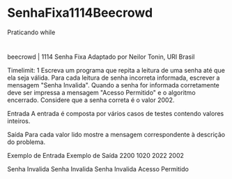 # SenhaFixa1114Beecrowd
 Praticando while
#
#
beecrowd | 1114
Senha Fixa
Adaptado por Neilor Tonin, URI  Brasil

Timelimit: 1
Escreva um programa que repita a leitura de uma senha até que ela seja válida. Para cada leitura de senha incorreta informada, escrever a mensagem "Senha Invalida". Quando a senha for informada corretamente deve ser impressa a mensagem "Acesso Permitido" e o algoritmo encerrado. Considere que a senha correta é o valor 2002. 

Entrada
A entrada é composta por vários casos de testes contendo valores inteiros.

Saída
Para cada valor lido mostre a mensagem correspondente à descrição do problema.

Exemplo de Entrada	Exemplo de Saída
2200
1020
2022
2002

Senha Invalida
Senha Invalida
Senha Invalida
Acesso Permitido
